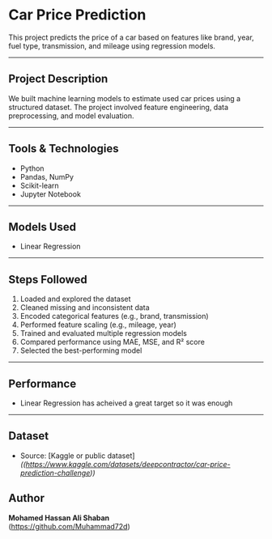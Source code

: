 # Car Price Prediction

This project predicts the price of a car based on features like brand, year, fuel type, transmission, and mileage using regression models.

---

##  Project Description

We built machine learning models to estimate used car prices using a structured dataset. The project involved feature engineering, data preprocessing, and model evaluation.

---

##  Tools & Technologies
- Python
- Pandas, NumPy
- Scikit-learn
- Jupyter Notebook

---

##  Models Used
- Linear Regression
---

##  Steps Followed
1. Loaded and explored the dataset
2. Cleaned missing and inconsistent data
3. Encoded categorical features (e.g., brand, transmission)
4. Performed feature scaling (e.g., mileage, year)
5. Trained and evaluated multiple regression models
6. Compared performance using MAE, MSE, and R² score
7. Selected the best-performing model

---

##  Performance
- Linear Regression has acheived a great target so it was enough

---

##  Dataset
- Source: [Kaggle or public dataset]  
*((https://www.kaggle.com/datasets/deepcontractor/car-price-prediction-challenge))*



## Author
**Mohamed Hassan Ali Shaban**  
(https://github.com/Muhammad72d)

